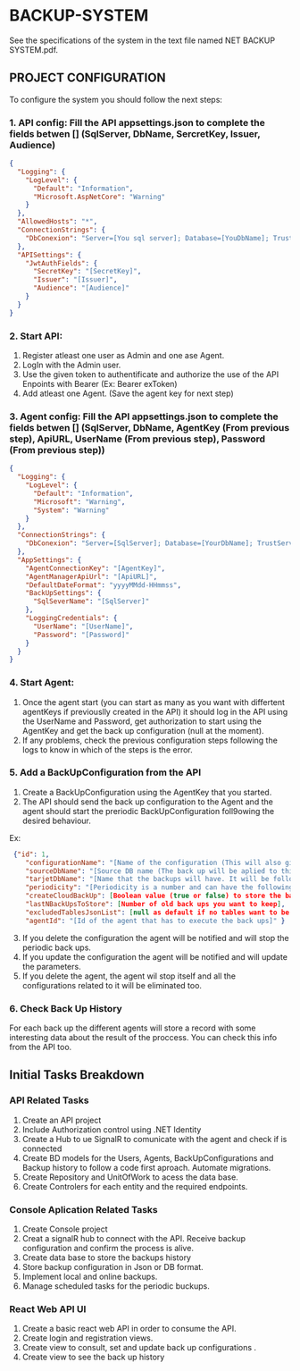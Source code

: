 # BACKUP-SYSTEM

See the specifications of the system in the text file named NET BACKUP SYSTEM.pdf.

## PROJECT CONFIGURATION 
To configure the system you should follow the next steps: 
### 1. API config: Fill the API appsettings.json to complete the fields betwen [] (SqlServer, DbName, SercretKey, Issuer, Audience)

```json
{
  "Logging": {
    "LogLevel": {
      "Default": "Information",
      "Microsoft.AspNetCore": "Warning"
    }
  },
  "AllowedHosts": "*",
  "ConnectionStrings": {
    "DbConexion": "Server=[You sql server]; Database=[YouDbName]; TrustServerCertificate=true; Trusted_Connection=true; MultipleActiveResultSets=true"
  },
  "APISettings": {
    "JwtAuthFields": {
      "SecretKey": "[SecretKey]",
      "Issuer": "[Issuer]",
      "Audience": "[Audience]"
    }
  }
}
```

### 2. Start API: 
1. Register atleast one user as Admin and one ase Agent.
2. LogIn with the Admin user.
3. Use the given token to authentificate and authorize the use of the API Enpoints with Bearer (Ex: Bearer exToken)
5. Add atleast one Agent. (Save the agent key for next step)

### 3. Agent config:  Fill the API appsettings.json to complete the fields betwen [] (SqlServer, DbName, AgentKey (From previous step), ApiURL, UserName (From previous step), Password (From previous step))

```json
{
  "Logging": {
    "LogLevel": {
      "Default": "Information",
      "Microsoft": "Warning",
      "System": "Warning"
    }
  },
  "ConnectionStrings": {
    "DbConexion": "Server=[SqlServer]; Database=[YourDbName]; TrustServerCertificate=true; Trusted_Connection=true; MultipleActiveResultSets=true"
  },
  "AppSettings": {
    "AgentConnectionKey": "[AgentKey]",
    "AgentManagerApiUrl": "[ApiURL]",
    "DefaultDateFormat": "yyyyMMdd-HHmmss",
    "BackUpSettings": {
      "SqlSeverName": "[SqlServer]"
    },
    "LoggingCredentials": {
      "UserName": "[UserName]",
      "Password": "[Password]"
    }
  }
}
```

### 4. Start Agent:
1. Once the agent start (you can start as many as you want with differtent agentKeys if previouslly created in the API) it should log in the API using the UserName and Password, get authorization to start using the AgentKey and get the back up configuration (null at the moment).
2. If any problems, check the previous configuration steps following the logs to know in which of the steps is the error.

### 5. Add a BackUpConfiguration from the API
1. Create a BackUpConfiguration using the AgentKey that you started.
2. The API should send the back up configuration to the Agent and the agent should start the preriodic BackUpConfiguration foll9owing the desired behaviour. 

Ex:
```json
 {"id": 1,                                                                                                                
    "configurationName": "[Name of the configuration (This will also give the name of the folder where the back ups will be stored)]",
    "sourceDbName": "[Source DB name (The back up will be aplied to this back up. Make sure it exists in your DbServer)]",
    "tarjetDbName": "[Name that the backups will have. It will be followed by the date of the back up (Ex: Example_yyyyMMdd-HHmmss)]",
    "periodicity": "[Periodicity is a number and can have the following values (Daily = 0, Weekly = 1, Biweekly = 2, Monthly = 3)]",
    "createCloudBackUp": [Boolean value (true or false) to store the back ups in the cloud or not],
    "lastNBackUpsToStore": [Number of old back ups you want to keep],
    "excludedTablesJsonList": [null as default if no tables want to be escluded. String array with the names of the tables of the source DB you want to exclude],
    "agentId": "[Id of the agent that has to execute the back ups]" }
```
3. If you delete the configuration the agent will be notified and will stop the periodic back ups.
4. If you update the configuration the agent will be notified and will update the parameters.
5. If you delete the agent, the agent wil stop itself and all the configurations related to it will be eliminated too.


### 6. Check Back Up History
For each back up the different agents will store a record with some interesting data about the result of the proccess. You can check this info from the API too.

##  Initial Tasks Breakdown
### API Related Tasks
1. Create an API project
2. Include Authorization control using .NET Identity
3. Create a Hub to ue SignalR to comunicate with the agent and check if is connected
4. Create BD models for the Users, Agents, BackUpConfigurations and Backup history to follow a code first aproach. Automate migrations.
5. Create Repository and UnitOfWork to acess the data base. 
6. Create Controlers for each entity and the required endpoints.

### Console Aplication Related Tasks
1. Create Console project
2. Creat a signalR hub to connect with the API. Receive backup configuration and confirm the process is alive.
3. Create data base to store the backups history
4. Store backup configuration in Json or DB format.
5. Implement local and online backups.
6. Manage scheduled tasks for the periodic buckups.

### React Web API UI
1. Create a basic react web API in order to consume the API.
2. Create login and registration views.
3. Create view to consult, set and update back up configurations .
4. Create view to see the back up history  
